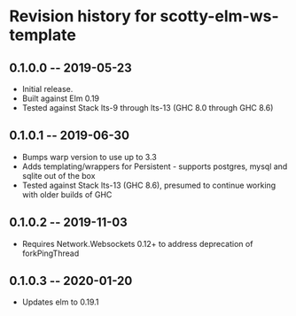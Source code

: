 # Revision history for scotty-elm-ws-template

## 0.1.0.0 -- 2019-05-23

* Initial release.
* Built against Elm 0.19
* Tested against Stack lts-9 through lts-13 (GHC 8.0 through GHC 8.6)

## 0.1.0.1 -- 2019-06-30

* Bumps warp version to use up to 3.3
* Adds templating/wrappers for Persistent - supports postgres, mysql and sqlite
  out of the box
* Tested against Stack lts-13 (GHC 8.6), presumed to continue working with older
  builds of GHC

## 0.1.0.2 -- 2019-11-03

* Requires Network.Websockets 0.12+ to address deprecation of forkPingThread

## 0.1.0.3 -- 2020-01-20

* Updates elm to 0.19.1
